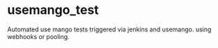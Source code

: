 # usemango_test
Automated use mango tests triggered via jenkins and usemango.
using webhooks or pooling.
